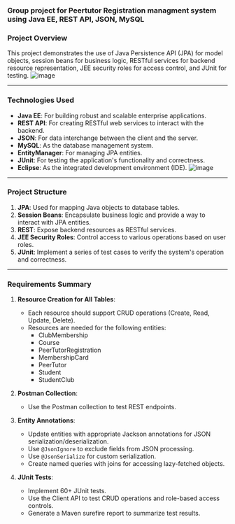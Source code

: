 ###  Group project for Peertutor Registration managment system using Java EE, REST API, JSON, MySQL
 
### Project Overview
This project demonstrates the use of Java Persistence API (JPA) for model objects, session beans for business logic, RESTful services for backend resource representation, JEE security roles for access control, and JUnit for testing.
![image](https://github.com/user-attachments/assets/b5f533c4-6734-4284-8d7f-7d1b6a17e2c9)

---

### Technologies Used

- **Java EE**: For building robust and scalable enterprise applications.
- **REST API**: For creating RESTful web services to interact with the backend.
- **JSON**: For data interchange between the client and the server.
- **MySQL**: As the database management system.
- **EntityManager**: For managing JPA entities.
- **JUnit**: For testing the application's functionality and correctness.
- **Eclipse**: As the integrated development environment (IDE).
![image](https://github.com/user-attachments/assets/98a239d1-91e7-4e9c-9e14-efbdb052e137)

---

### Project Structure

1. **JPA**: Used for mapping Java objects to database tables.
2. **Session Beans**: Encapsulate business logic and provide a way to interact with JPA entities.
3. **REST**: Expose backend resources as RESTful services.
4. **JEE Security Roles**: Control access to various operations based on user roles.
5. **JUnit**: Implement a series of test cases to verify the system's operation and correctness.

---

### Requirements Summary

1. **Resource Creation for All Tables**:
   - Each resource should support CRUD operations (Create, Read, Update, Delete).
   - Resources are needed for the following entities:
     - ClubMembership
     - Course
     - PeerTutorRegistration
     - MembershipCard
     - PeerTutor
     - Student
     - StudentClub

2. **Postman Collection**:
   - Use the Postman collection to test REST endpoints. 

3. **Entity Annotations**:
   - Update entities with appropriate Jackson annotations for JSON serialization/deserialization.
   - Use `@JsonIgnore` to exclude fields from JSON processing.
   - Use `@JsonSerialize` for custom serialization.
   - Create named queries with joins for accessing lazy-fetched objects.

4. **JUnit Tests**:
   - Implement 60+ JUnit tests.
   - Use the Client API to test CRUD operations and role-based access controls.
   - Generate a Maven surefire report to summarize test results.
 
 
